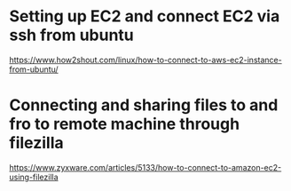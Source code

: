 # Setting up EC2 and connect EC2 via ssh from ubuntu

https://www.how2shout.com/linux/how-to-connect-to-aws-ec2-instance-from-ubuntu/



# Connecting and sharing files to and fro to remote machine through filezilla
https://www.zyxware.com/articles/5133/how-to-connect-to-amazon-ec2-using-filezilla
